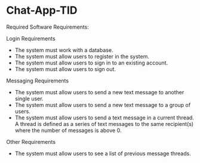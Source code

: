 # Chat-App-TID
Required Software Requirements:

Login Requirements
- The system must work with a database.
- The system must allow users to register in the system.
- The system must allow users to sign in to an existing account.
- The system must allow users to sign out.

Messaging Requirements
- The system must allow users to send a new text message to another single user.
- The system must allow users to send a new text message to a group of users.
- The system must allow users to send a text message in a current thread. 
A thread is defined as a series of text messages to the same recipient(s) where the number of messages is
above 0.

Other Requirements
- The system must allow users to see a list of previous message threads.